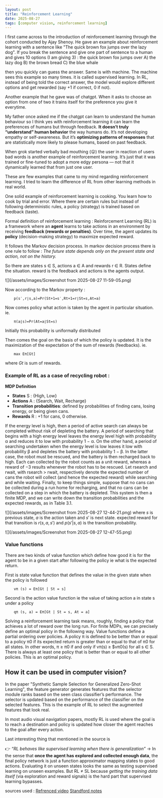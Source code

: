 ```yaml
---
layout: post
title: "Reinforcement Learning"
date: 2025-08-27
tags: [computer vision, reinforcement learning]
--- 
```


I first came across to the introduction of reinforcement learning through the cohort conducted by Ajay Shenoy. He gave an example about reinforcement learning with a sentence like "The quick brown fox jumps over the lazy dog". If you break the sentence and give one part of sentence to a human and gives 10 options (I am giving 3) :
the quick brown fox jumps over
    A) the lazy dog 
    B) the brown bread 
    C) the blue whale 

then you quickly can guess the answer. Same is with machine. The machine sees this example so many times. it is called supervised learning. In RL, instead of being told the correct answer, the model would explore different options and get rewarded (say +1 if correct, 0 if not).

Another example that he gave was of chatgpt. When it asks to choose an option from one of two it trains itself for the preference you give it everytime. 

My father once asked me if the chatgpt can learn to understand the human behaviour so I think yes with reinforcement learning it can learn the preferences of humans but through feedback. **It doesn’t truly “understand” human behavior** the way humans do. It’s not developing empathy or self-awareness. But it’s **optimizing patterns of responses** that are statistically more likely to please humans, based on past feedback. 

When grok started verbally bad mouthing (😛) the user in reaction of users bad words is another example of reinforcement learning. It’s just that it was trained or fine-tuned to adopt a more edgy persona — not that it dynamically learned that from just one user.

These are few examples that came to my mind regarding reinforcement learning. I tried to learn the difference of RL from other learning methods in real world. 

One solid example of reinforcement learning is cooking. You learn how to cook by trial and error. Where there are certain rules but instead of following deterministic rules, a policy (strategy) is trained based on feedback (taste). 

Formal definition of reinforcement learning :  Reinforcement Learning (RL) is a framework where an **agent** learns to take actions in an environment by receiving **feedback (rewards or penalties)**. Over time, the agent updates its **policy** (decision-making strategy) to maximize expected reward. 

It follows the Markov decision process. In markov decision process there is one rule to follow : _The future state depends only on the present state and action, not on the history._

So there are states s ∈ S, actions a ∈ A and rewards r ∈ R. States define the situation. reward is the feedback and actions is the agents output. 

![](/assets/images/Screenshot from 2025-08-27 11-59-05.png)

Now according to the Markov property : 
	
		p(s′,r∣s,a)=Pr(St+1​=s′,Rt+1​=r∣St​=s,At​=a)

Now comes policy what action is taken by the agent in particular situation. ie. 

		π(a∣s)=Pr(At​=a∣St​=s)
		
Initially this probability is uniformally distributed 

Then comes the goal on the basis of which the policy is updated. It is the maximization of the expectation of the sum of rewards (feedbacks). ie. 

		max ​Eπ[Gt​]
where $Gt$ is sum of rewards.

### **Example of RL as a case of recycling robot** : 

**MDP Definition**

- **States** S : {High, Low}
- **Actions** A : {Search, Wait, Recharge}
- **Transition probabilities**: defined by probabilities of finding cans, losing energy, or being given cans.
- **Rewards** R : +1 for cans, 0 otherwise.


If the energy level is high, then a period of active search can always be
completed without risk of depleting the battery. A period of searching that
begins with a high energy level leaves the energy level high with probability
α and reduces it to low with probability 1 − α. On the other hand, a period of
searching undertaken when the energy level is low leaves it low with probability
β and depletes the battery with probability 1 − β. In the latter case, the robot
must be rescued, and the battery is then recharged back to high. Each can
collected by the robot counts as a unit reward, whereas a reward of −3 results
whenever the robot has to be rescued. Let rsearch and rwait, with rsearch > rwait,
respectively denote the expected number of cans the robot will collect (and
hence the expected reward) while searching and while waiting. Finally, to keep
things simple, suppose that no cans can be collected during a run home for
recharging, and that no cans can be collected on a step in which the battery
is depleted. This system is then a finite MDP, and we can write down the
transition probabilities and the expected rewards, as in Table 3.1.

![](/assets/images/Screenshot from 2025-08-27 12-44-21.png)
where $s$ is previous state, $a$ is the action taken and $s'$  is next state. expected reward for that transition is $r(s,a,s')$ and $p(s'|s,a)$ is the transition probability.

![](/assets/images/Screenshot from 2025-08-27 12-47-55.png)

### Value functions 

There are two kinds of value function which define how good it is for the agent to be in a given start after following the policy ie what is the expected return. 

First is state value function that defines the value in the given state when the policy is followed

		vπ (s) = Eπ[Gt | St = s]


Second is the action value function ie the value of taking action a in state s under a policy

		qπ (s, a) = Eπ[Gt | St = s, At = a]


Solving a reinforcement learning task means, roughly, finding a policy that
achieves a lot of reward over the long run. For finite MDPs, we can precisely
define an optimal policy in the following way. Value functions define a partial
ordering over policies. A policy π is defined to be better than or equal to a
policy π0 if its expected return is greater than or equal to that of π0 for all
states. In other words, π ≥ π0 if and only if vπ(s) ≥ $vπ0(s) for all s ∈ S. There
is always at least one policy that is better than or equal to all other policies.
This is an optimal policy.


## How it can be used in computer vision? 

In the paper "Synthetic Sample Selection for Generalized Zero-Shot Learning", the feature generator generates features that the selector module ranks based on the seen
class classifier’s performance. The selector is updated based on the performance of the classifier on the selected features. This is the example of RL to select the augmented features that look real. 

In most audio visual navigation papers, mostly RL is used where the goal is to reach a destination and policy is updated how closer the agent reaches to the goal after every action. 

Last interesting thing that mentioned in the source is 

👉 _“RL behaves like supervised learning when there is generalization”_ → In the sense that **once the agent has explored and collected enough data**, the final policy network is just a function approximator mapping states to good actions. Evaluating it on unseen states looks the same as testing supervised learning on unseen examples.
But RL ≠ SL because _getting the training data itself_ (via exploration and reward signals) is the hard part that supervised learning bypasses.

sources used : 
[Refrenced video](https://www.youtube.com/watch?app=desktop&v=NFo9v_yKQXA&t=218s)
[Standford notes](https://web.stanford.edu/class/psych209/Readings/SuttonBartoIPRLBook2ndEd.pdf)
